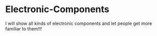 # Electronic-Components
I will show all kinds of electronic components and let people get more familiar to them!!!
